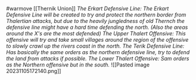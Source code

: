 #warmove 
[[Thernik Union]]
_The Erkart Defensive Line: The Erkart Defensive Line will be created to try and protect the northern border from Thalertian attacks, but due to the heavily jungledness of old Thernch the defensive line might have a hard time defending the north. (Also the areas around the X's are the most defended) The Upper Thalert Offensive: This offensive will try and take small villages around the region of the offensive to slowly crawl up the rivers coast in the north. The Terik Defensive Line: Has basically the same orders as the northern defensive line, try to defend the land from attacks if possible. The Lower Thalert Offensive: Sam orders as the Northern offensive but in the south._ 
![[Pasted image 20231105172140.png]]